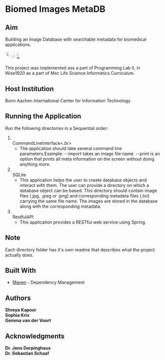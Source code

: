 # Biomed Images MetaDB
## Aim
Building an Image Database with searchable metadata for biomedical applications. 

<img src="https://github.com/ShreyaKapoor18/ProgrammingProject05/blob/master/pipline.png" width="48">

This project was implemented ass a part of Programming Lab II, in Wise1920 as a 
part of Msc Life Science Informatics Curriculum. 

## Host Institution 
Bonn Aachen International Center for Information Technology <br> 

## Running the Application
Run the following directories in a Sequential order: 
1. <br>CommandLineInterface<.br>
    - The application should take several command line parameters.Example: --import takes an image file name. --print is an option that prints all meta information on the screen without doing anything more. 
2. <br>SQLite</br>
    - This application helps the user to create database objects and interact with them. The user can provide a directory on which a database object can be based. This directory should contain image files (.jpg, .jpeg or .png) and corresponding metadata files (.txt) carrying the same file name. The images are stored in the database along with the corresponding metadata.
3. <br>RestfulAPI</br>
   - This application provides a RESTful web service using Spring.
## Note
Each directory folder has it's own readme that describes what the project actually does. 


## Built With

* [Maven](https://maven.apache.org/) - Dependency Management

## Authors

 **Shreya Kapoor** <br>
**Sophia Krix** <br>
**Gemma van der Voort**<br>

## Acknowledgments

**Dr. Jens Dorpinghaus** <br>
**Dr. Sebastian Schaaf**<br>

